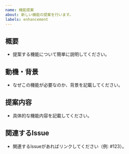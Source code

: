 ```yaml
---
name: 機能提案
about: 新しい機能の提案を行います。
labels: enhancement
---
```


## 概要
- 提案する機能について簡単に説明してください。

## 動機・背景
- なぜこの機能が必要なのか、背景を記載してください。

## 提案内容
- 具体的な機能内容を記載してください。

## 関連するIssue
- 関連するIssueがあればリンクしてください（例: #123）。
